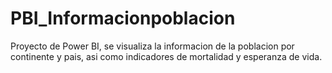 # PBI_Informacionpoblacion
Proyecto de Power BI, se visualiza la informacion de la poblacion por continente y pais, asi como indicadores de mortalidad y esperanza de vida.
